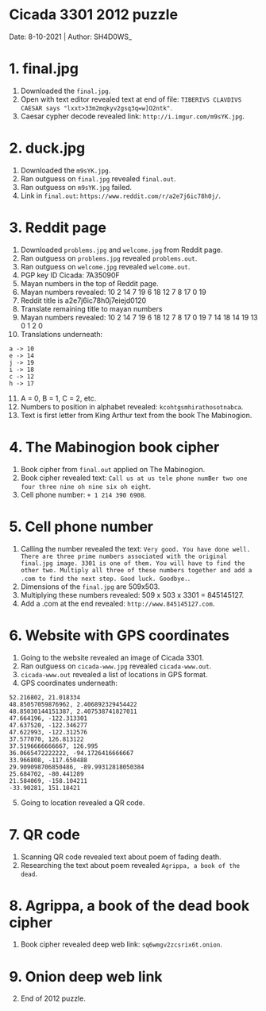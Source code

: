 # Cicada 3301 2012 puzzle

Date: 8-10-2021 | Author: SH4D0WS_

# 1. final.jpg
1. Downloaded the ```final.jpg```.
2. Open with text editor revealed text at end of file: ```TIBERIVS CLAVDIVS CAESAR says "lxxt>33m2mqkyv2gsq3q=w]O2ntk"```.
3. Caesar cypher decode revealed link: ```http://i.imgur.com/m9sYK.jpg```.

# 2. duck.jpg
1. Downloaded the ```m9sYK.jpg```.
2. Ran outguess on ```final.jpg``` revealed ```final.out```.
3. Ran outguess on ```m9sYK.jpg``` failed.
4. Link in ```final.out```: ```https://www.reddit.com/r/a2e7j6ic78h0j/```.

# 3. Reddit page
1. Downloaded ```problems.jpg``` and ```welcome.jpg``` from Reddit page.
2. Ran outguess on ```problems.jpg``` revealed ```problems.out```.
3. Ran outguess on ```welcome.jpg``` revealed ```welcome.out```.
4. PGP key ID Cicada: 7A35090F
5. Mayan numbers in the top of Reddit page.
6. Mayan numbers revealed: 10 2 14 7 19 6 18 12 7 8 17 0 19
7. Reddit title is a2e7j6ic78h0j7eiejd0120
8. Translate remaining title to mayan numbers
9. Mayan numbers revealed: 10 2 14 7 19 6 18 12 7 8 17 0 19 7 14 18 14 19 13 0 1 2 0
10. Translations underneath:
```
a -> 10
e -> 14
j -> 19
i -> 18
c -> 12
h -> 17
```
11. A = 0, B = 1, C = 2, etc.
12. Numbers to position in alphabet revealed: ```kcohtgsmhirathosotnabca```.
13. Text is first letter from King Arthur text from the book The Mabinogion.

# 4. The Mabinogion book cipher
1. Book cipher from ```final.out``` applied on The Mabinogion.
2. Book cipher revealed text: ```Call us at us tele phone numBer two one four three nine oh nine six oh eight```.
3. Cell phone number: ```+ 1 214 390 6908```.

# 5. Cell phone number
1. Calling the number revealed the text: ```Very good. You have done well. There are three prime numbers associated with the original final.jpg image. 3301 is one of them. You will have to find the other two. Multiply all three of these numbers together and add a .com to find the next step. Good luck. Goodbye.```.
2. Dimensions of the ```final.jpg``` are 509x503.
3. Multiplying these numbers revealed: 509 x 503 x 3301 = 845145127.
4. Add a .com at the end revealed: ```http://www.845145127.com```.

# 6. Website with GPS coordinates
1. Going to the website revealed an image of Cicada 3301.
2. Ran outguess on ```cicada-www.jpg``` revealed ```cicada-www.out```.
3. ```cicada-www.out``` revealed a list of locations in GPS format.
4. GPS coordinates underneath:
```
52.216802, 21.018334
48.85057059876962, 2.406892329454422
48.85030144151387, 2.407538741827011
47.664196, -122.313301
47.637520, -122.346277
47.622993, -122.312576
37.577070, 126.813122
37.5196666666667, 126.995
36.0665472222222, -94.1726416666667
33.966808, -117.650488
29.909098706850486, -89.99312818050384
25.684702, -80.441289
21.584069, -158.104211
-33.90281, 151.18421 
```
5. Going to location revealed a QR code.

# 7. QR code
1. Scanning QR code revealed text about poem of fading death.
2. Researching the text about poem revealed ```Agrippa, a book of the dead```.

# 8. Agrippa, a book of the dead book cipher
1. Book cipher revealed deep web link: ```sq6wmgv2zcsrix6t.onion```.

# 9. Onion deep web link
2. End of 2012 puzzle.